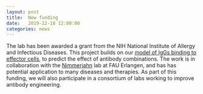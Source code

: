 ```yaml
---
layout: post
title:  New funding
date:   2019-12-18 12:00:00
categories: news
---
```

The lab has been awarded a grant from the NIH National Institute of Allergy and Infectious Diseases. This project builds on our [model of IgGs binding to effector cells](https://doi.org/10.1016/j.cels.2018.05.018), to predict the effect of antibody combinations. The work is in collaboration with the [Nimmerjahn](https://www.genetik.nat.fau.de/ag-nimmerjahn-2/) lab at FAU Erlangen, and has has potential application to many diseases and therapies. As part of this funding, we will also participate in a consortium of labs working to improve antibody engineering.

